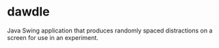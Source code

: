 # dawdle
Java Swing application that produces randomly spaced distractions on a screen for use in an experiment.
